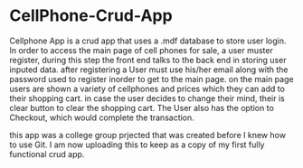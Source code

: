 # CellPhone-Crud-App

Cellphone App is a crud app that uses a .mdf database to store user login.
In order to access the main page of cell phones for sale, a user muster register, during this step the front end talks to the back end in storing user inputed data.
after registering a User must use his/her email along with the password used to register inorder to get to the main page.
on the main page users are shown a variety of cellphones and prices which they can add to their shopping cart.
in case the user decides to change their mind, their is clear button to clear the shopping cart.
The User also has the option to Checkout, which would complete the transaction.

this app was a college group prjected that was created before I knew how to use Git. I am now uploading this to keep as a copy of my first fully functional crud app.
